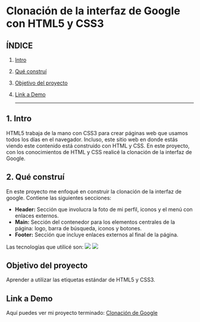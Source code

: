 # Clonación de la interfaz de Google con HTML5 y CSS3

## **ÍNDICE** 

1. [Intro](#)
2. [Qué construí](#)
3. [Objetivo del proyecto](#)
4. [Link a Demo](#)

   ****

## 1. Intro
HTML5 trabaja de la mano con CSS3 para crear páginas web que usamos todos los días en el navegador. Incluso, este sitio web en donde estás viendo este contenido está construido con HTML y CSS. En este proyecto, con los conocimientos de HTML y CSS realicé la clonación de la interfaz de Google.

## 2. Qué construí
En este proyecto me enfoqué en construir la clonación de la interfaz de google.
Contiene las siguientes secciones:
+ **Header:** Sección que involucra la foto de mi perfil, iconos y el menú con enlaces externos.
+  **Main:** Sección del contenedor para los elementos centrales de la página: logo, barra de búsqueda, iconos y botones.
+   **Footer:** Sección que incluye enlaces externos al final de la página.

Las tecnologías que utilicé son:
<img src="https://img.shields.io/badge/CSS3-1572B6?style=for-the-badge&logo=css3&logoColor=white"/>
<img src="https://img.shields.io/badge/HTML5-E34F26?style=for-the-badge&logo=html5&logoColor=white"/>

## Objetivo del proyecto
Aprender a utilizar las etiquetas estándar de HTML5 y CSS3.

## Link a Demo
Aquí puedes ver mi proyecto terminado: [Clonación de Google](#)



   
